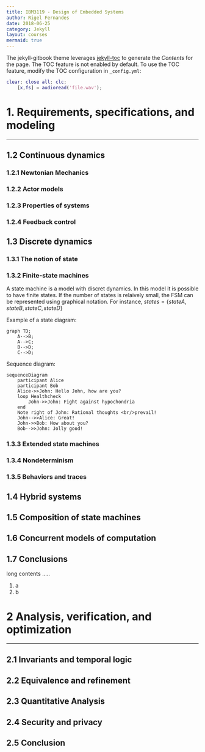 ```yaml
---
title: IBM3119 - Design of Embedded Systems
author: Rigel Fernandes
date: 2018-06-25
category: Jekyll
layout: courses
mermaid: true
---
```


The jekyll-gitbook theme leverages [jekyll-toc][1] to generate the *Contents* for the page.
The TOC feature is not enabled by default. To use the TOC feature, modify the TOC
configuration in `_config.yml`:

```Matlab
clear; close all; clc;
    [x,fs] = audioread('file.wav');
```

# 1. Requirements, specifications, and modeling
-------------

## 1.2 Continuous dynamics

### 1.2.1 Newtonian Mechanics

### 1.2.2 Actor models

### 1.2.3 Properties of systems

### 1.2.4 Feedback control

## 1.3 Discrete dynamics

### 1.3.1 The notion of state

### 1.3.2 Finite-state machines

A state machine is a model with discret dynamics. In this model it is possible to have finite states. If the number of states is relaively small, the FSM can be represented using graphical notation. For instance, $states = \{stateA, stateB, stateC, stateD\}$

Example of a state diagram:

```mermaid
graph TD;
    A-->B;
    A-->C;
    B-->D;
    C-->D;
```

Sequence diagram:

```mermaid
sequenceDiagram
    participant Alice
    participant Bob
    Alice->>John: Hello John, how are you?
    loop Healthcheck
        John->>John: Fight against hypochondria
    end
    Note right of John: Rational thoughts <br/>prevail!
    John-->>Alice: Great!
    John->>Bob: How about you?
    Bob-->>John: Jolly good!
```

### 1.3.3 Extended state machines

### 1.3.4 Nondeterminism

### 1.3.5 Behaviors and traces

## 1.4 Hybrid systems

## 1.5 Composition of state machines

## 1.6 Concurrent models of computation

## 1.7 Conclusions

long contents .....

1. a
2. b

# 2 Analysis, verification, and optimization
-------------

## 2.1 Invariants and temporal logic

## 2.2 Equivalence and refinement

## 2.3 Quantitative Analysis

## 2.4 Security and privacy

## 2.5 Conclusion

[1]: https://github.com/allejo/jekyll-toc
